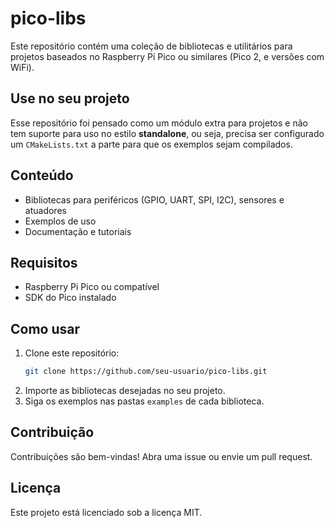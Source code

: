 # pico-libs

Este repositório contém uma coleção de bibliotecas e utilitários para projetos baseados no Raspberry Pi Pico ou similares (Pico 2, e versões com WiFi).

## Use no seu projeto

Esse repositório foi pensado como um módulo extra para projetos e não tem suporte para uso no estilo **standalone**, ou seja, precisa ser configurado um ``CMakeLists.txt`` a parte para que os exemplos sejam compilados.

## Conteúdo

- Bibliotecas para periféricos (GPIO, UART, SPI, I2C), sensores e atuadores
- Exemplos de uso
- Documentação e tutoriais

## Requisitos

- Raspberry Pi Pico ou compatível
- SDK do Pico instalado

## Como usar

1. Clone este repositório:
    ```bash
    git clone https://github.com/seu-usuario/pico-libs.git
    ```
2. Importe as bibliotecas desejadas no seu projeto.
3. Siga os exemplos nas pastas `examples` de cada biblioteca.

## Contribuição

Contribuições são bem-vindas! Abra uma issue ou envie um pull request.

## Licença

Este projeto está licenciado sob a licença MIT.
